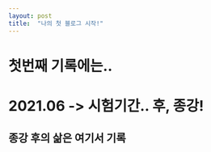 ```yaml
---
layout: post
title:  "나의 첫 블로그 시작!"
---
```


# 첫번째 기록에는..

# 2021.06 -> 시험기간.. 후, 종강! 
## 종강 후의 삶은 여기서 기록


